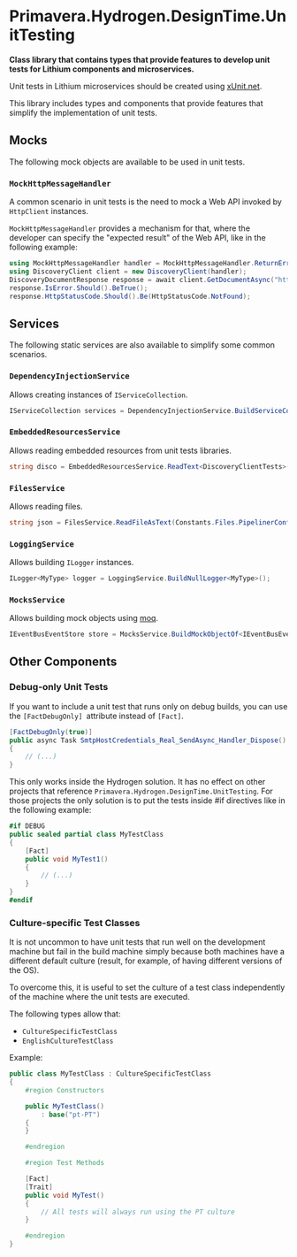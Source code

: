# Primavera.Hydrogen.DesignTime.UnitTesting

**Class library that contains types that provide features to develop unit tests for Lithium components and microservices.**

Unit tests in Lithium microservices should be created using [xUnit.net](https://xunit.net/).

This library includes types and components that provide features that simplify the implementation of unit tests.

## Mocks

The following mock objects are available to be used in unit tests.

### `MockHttpMessageHandler`

A common scenario in unit tests is the need to mock a Web API invoked by `HttpClient` instances.

`MockHttpMessageHandler` provides a mechanism for that, where the developer can specify the "expected result" of the Web API, like in the following example:

```csharp
using MockHttpMessageHandler handler = MockHttpMessageHandler.ReturnError(HttpStatusCode.NotFound, "Not found");
using DiscoveryClient client = new DiscoveryClient(handler);
DiscoveryDocumentResponse response = await client.GetDocumentAsync("https://myserver");
response.IsError.Should().BeTrue();
response.HttpStatusCode.Should().Be(HttpStatusCode.NotFound);
```

## Services

The following static services are also available to simplify some common scenarios.

### `DependencyInjectionService`

Allows creating instances of `IServiceCollection`.

```csharp
IServiceCollection services = DependencyInjectionService.BuildServiceCollection();
```

### `EmbeddedResourcesService`

Allows reading embedded resources from unit tests libraries.

```csharp
string disco = EmbeddedResourcesService.ReadText<DiscoveryClientTests>("Primavera.Hydrogen.IdentityModel.UnitTests._Files.discovery.json");
```

### `FilesService`

Allows reading files.

```csharp
string json = FilesService.ReadFileAsText(Constants.Files.PipelinerConfig01);
```

### `LoggingService`

Allows building `ILogger` instances.

```csharp
ILogger<MyType> logger = LoggingService.BuildNullLogger<MyType>();
```

### `MocksService`

Allows building mock objects using [moq](https://github.com/moq/moq4).

```csharp
IEventBusEventStore store = MocksService.BuildMockObjectOf<IEventBusEventStore>();
```

## Other Components

### Debug-only Unit Tests

If you want to include a unit test that runs only on debug builds, you can use the `[FactDebugOnly] `attribute instead of `[Fact]`.

```csharp
[FactDebugOnly(true)]
public async Task SmtpHostCredentials_Real_SendAsync_Handler_Dispose()
{
    // (...)
}
```

This only works inside the Hydrogen solution. It has no effect on other projects that reference `Primavera.Hydrogen.DesignTime.UnitTesting`. For those projects the only solution is to put the tests inside #if directives like in the following example:

```csharp
#if DEBUG
public sealed partial class MyTestClass
{
    [Fact]
    public void MyTest1()
    {
        // (...)
    }
}
#endif
```

### Culture-specific Test Classes

It is not uncommon to have unit tests that run well on the development machine but fail in the build machine simply because both machines have a different default culture (result, for example, of having different versions of the OS).

To overcome this, it is useful to set the culture of a test class independently of the machine where the unit tests are executed.

The following types allow that:

- `CultureSpecificTestClass`
- `EnglishCultureTestClass`

Example:

```csharp
public class MyTestClass : CultureSpecificTestClass
{
    #region Constructors

    public MyTestClass()
        : base("pt-PT")
    {
    }

    #endregion

    #region Test Methods

    [Fact]
    [Trait]
    public void MyTest()
    {
        // All tests will always run using the PT culture
    }

    #endregion
}
```